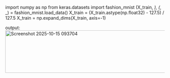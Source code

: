 import numpy as np
from keras.datasets import fashion_mnist
(X_train, _), (_, _) = fashion_mnist.load_data()
X_train = (X_train.astype(np.float32) - 127.5) / 127.5
X_train = np.expand_dims(X_train, axis=-1)

output:
<img width="807" height="135" alt="Screenshot 2025-10-15 093704" src="https://github.com/user-attachments/assets/66e7d45c-9323-4b96-8d50-7947f47640e6" />
